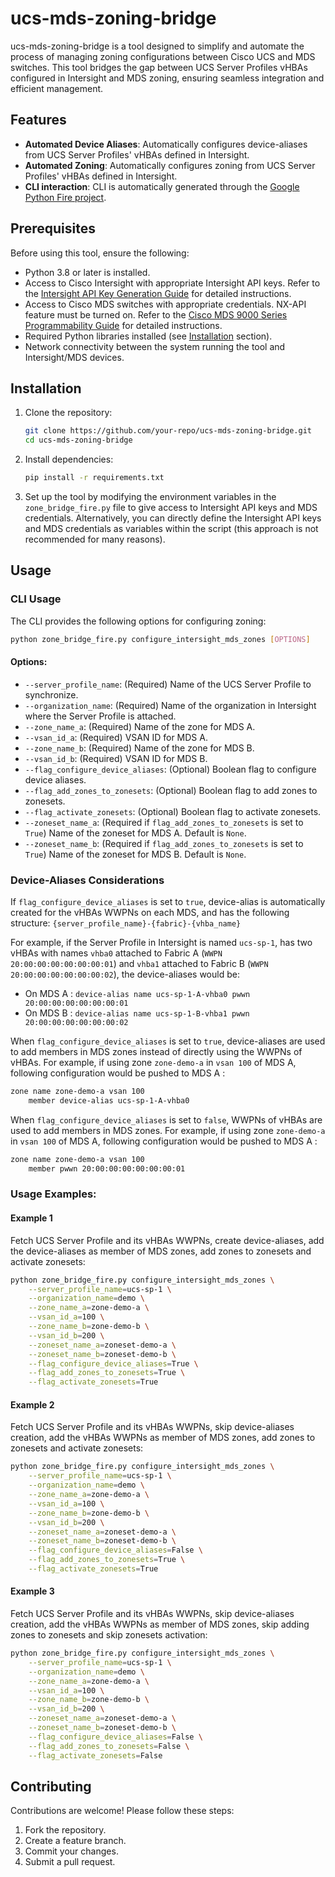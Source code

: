# ucs-mds-zoning-bridge

ucs-mds-zoning-bridge is a tool designed to simplify and automate the process of managing zoning configurations between Cisco UCS and MDS switches. This tool bridges the gap between UCS Server Profiles vHBAs configured in Intersight and MDS zoning, ensuring seamless integration and efficient management.

## Features

- **Automated Device Aliases**: Automatically configures device-aliases from UCS Server Profiles' vHBAs defined in Intersight.
- **Automated Zoning**: Automatically configures zoning from UCS Server Profiles' vHBAs defined in Intersight.
- **CLI interaction**: CLI is automatically generated through the [Google Python Fire project](https://github.com/google/python-fire).

## Prerequisites

Before using this tool, ensure the following:

- Python 3.8 or later is installed.
- Access to Cisco Intersight with appropriate Intersight API keys. Refer to the [Intersight API Key Generation Guide](https://intersight.com/apidocs/introduction/security/) for detailed instructions.
- Access to Cisco MDS switches with appropriate credentials. NX-API feature must be turned on. Refer to the [Cisco MDS 9000 Series Programmability Guide](https://www.cisco.com/c/en/us/td/docs/dcn/mds9000/sw/9x/programmability/cisco-mds-9000-nx-os-programmability-guide-9x/nx_api.html) for detailed instructions. 
- Required Python libraries installed (see [Installation](#installation) section).
- Network connectivity between the system running the tool and Intersight/MDS devices.

## Installation

1. Clone the repository:
    ```bash
    git clone https://github.com/your-repo/ucs-mds-zoning-bridge.git
    cd ucs-mds-zoning-bridge
    ```

2. Install dependencies:
    ```bash
    pip install -r requirements.txt
    ```

3. Set up the tool by modifying the environment variables in the `zone_bridge_fire.py` file to give access to Intersight API keys and MDS credentials. Alternatively, you can directly define the Intersight API keys and MDS credentials as variables within the script (this approach is not recommended for many reasons).

## Usage

### CLI Usage

The CLI provides the following options for configuring zoning:

```bash
python zone_bridge_fire.py configure_intersight_mds_zones [OPTIONS]
```

#### Options:

- `--server_profile_name`: (Required) Name of the UCS Server Profile to synchronize.
- `--organization_name`: (Required) Name of the organization in Intersight where the Server Profile is attached.
- `--zone_name_a`: (Required) Name of the zone for MDS A.
- `--vsan_id_a`: (Required) VSAN ID for MDS A.
- `--zone_name_b`: (Required) Name of the zone for MDS B.
- `--vsan_id_b`: (Required) VSAN ID for MDS B.
- `--flag_configure_device_aliases`: (Optional) Boolean flag to configure device aliases. 
- `--flag_add_zones_to_zonesets`: (Optional) Boolean flag to add zones to zonesets. 
- `--flag_activate_zonesets`: (Optional) Boolean flag to activate zonesets.
- `--zoneset_name_a`: (Required if `flag_add_zones_to_zonesets` is set to `True`) Name of the zoneset for MDS A. Default is `None`.
- `--zoneset_name_b`: (Required if `flag_add_zones_to_zonesets` is set to `True`) Name of the zoneset for MDS B. Default is `None`.

### Device-Aliases Considerations

If `flag_configure_device_aliases` is set to `true`, device-alias is automatically created for the vHBAs WWPNs on each MDS, and has the following structure: `{server_profile_name}-{fabric}-{vhba_name}`

For example, if the Server Profile in Intersight is named `ucs-sp-1`, has two vHBAs with names `vhba0` attached to Fabric A (`WWPN 20:00:00:00:00:00:00:01`) and `vhba1` attached to Fabric B (`WWPN 20:00:00:00:00:00:00:02`), the device-aliases would be:
- On MDS A : `device-alias name ucs-sp-1-A-vhba0 pwwn 20:00:00:00:00:00:00:01`
- On MDS B : `device-alias name ucs-sp-1-B-vhba1 pwwn 20:00:00:00:00:00:00:02`

When `flag_configure_device_aliases` is set to `true`, device-aliases are used to add members in MDS zones instead of directly using the WWPNs of vHBAs. For example, if using zone `zone-demo-a` in `vsan 100` of MDS A, following configuration would be pushed to MDS A :
```bash
zone name zone-demo-a vsan 100
    member device-alias ucs-sp-1-A-vhba0
```

When `flag_configure_device_aliases` is set to `false`, WWPNs of vHBAs are used to add members in MDS zones. For example, if using zone `zone-demo-a` in `vsan 100` of MDS A, following configuration would be pushed to MDS A :
```bash
zone name zone-demo-a vsan 100
    member pwwn 20:00:00:00:00:00:00:01
```

### Usage Examples:

#### Example 1

Fetch UCS Server Profile and its vHBAs WWPNs, create device-aliases, add the device-aliases as member of MDS zones, add zones to zonesets and activate zonesets:

```bash
python zone_bridge_fire.py configure_intersight_mds_zones \
    --server_profile_name=ucs-sp-1 \
    --organization_name=demo \
    --zone_name_a=zone-demo-a \
    --vsan_id_a=100 \
    --zone_name_b=zone-demo-b \
    --vsan_id_b=200 \
    --zoneset_name_a=zoneset-demo-a \
    --zoneset_name_b=zoneset-demo-b \
    --flag_configure_device_aliases=True \
    --flag_add_zones_to_zonesets=True \
    --flag_activate_zonesets=True
```

#### Example 2

Fetch UCS Server Profile and its vHBAs WWPNs, skip device-aliases creation, add the vHBAs WWPNs as member of MDS zones, add zones to zonesets and activate zonesets:

```bash
python zone_bridge_fire.py configure_intersight_mds_zones \
    --server_profile_name=ucs-sp-1 \
    --organization_name=demo \
    --zone_name_a=zone-demo-a \
    --vsan_id_a=100 \
    --zone_name_b=zone-demo-b \
    --vsan_id_b=200 \
    --zoneset_name_a=zoneset-demo-a \
    --zoneset_name_b=zoneset-demo-b \
    --flag_configure_device_aliases=False \
    --flag_add_zones_to_zonesets=True \
    --flag_activate_zonesets=True
```

#### Example 3

Fetch UCS Server Profile and its vHBAs WWPNs, skip device-aliases creation, add the vHBAs WWPNs as member of MDS zones, skip adding zones to zonesets and skip zonesets activation:

```bash
python zone_bridge_fire.py configure_intersight_mds_zones \
    --server_profile_name=ucs-sp-1 \
    --organization_name=demo \
    --zone_name_a=zone-demo-a \
    --vsan_id_a=100 \
    --zone_name_b=zone-demo-b \
    --vsan_id_b=200 \
    --zoneset_name_a=zoneset-demo-a \
    --zoneset_name_b=zoneset-demo-b \
    --flag_configure_device_aliases=False \
    --flag_add_zones_to_zonesets=False \
    --flag_activate_zonesets=False
```

## Contributing

Contributions are welcome! Please follow these steps:

1. Fork the repository.
2. Create a feature branch.
3. Commit your changes.
4. Submit a pull request.
